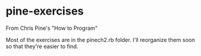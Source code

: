 pine-exercises
==============

From Chris Pine's "How to Program"

Most of the exercises are in the pinech2.rb folder. I'll reorganize them soon so that they're easier to find.
